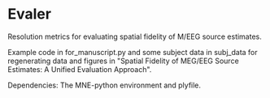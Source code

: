 # Evaler
Resolution metrics for evaluating spatial fidelity of M/EEG source estimates.

Example code in for_manuscript.py and some subject data in subj_data for regenerating data and figures in 
"Spatial Fidelity of MEG/EEG Source Estimates: A Unified Evaluation Approach". 

Dependencies: The MNE-python environment and plyfile.
